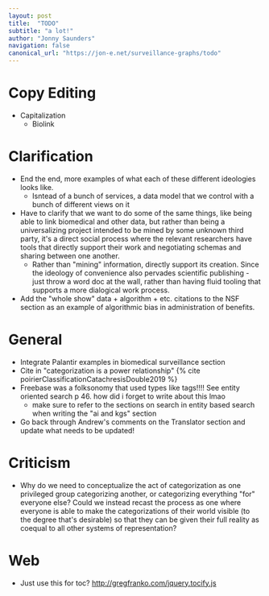 ```yaml
---
layout: post
title:  "TODO"
subtitle: "a lot!"
author: "Jonny Saunders"
navigation: false
canonical_url: "https://jon-e.net/surveillance-graphs/todo"
---
```



# Copy Editing

- Capitalization
	- Biolink

# Clarification

- End the end, more examples of what each of these different ideologies looks like.
	- Isntead of a bunch of services, a data model that we control with a bunch of different views on it
- Have to clarify that we want to do some of the same things, like being able to link biomedical and other data, but rather than being a universalizing project intended to be mined by some unknown third party, it's a direct social process where the relevant researchers have tools that directly support their work and negotiating schemas and sharing between one another. 
	- Rather than "mining" information, directly support its creation. Since the ideology of convenience also pervades scientific publishing - just throw a word doc at the wall, rather than having fluid tooling that supports a more dialogical work process.
- Add the "whole show" data + algorithm + etc. citations to the NSF section as an example of algorithmic bias in administration of benefits. 

# General

- Integrate Palantir examples in biomedical surveillance section
- Cite in "categorization is a power relationship" {% cite poirierClassificationCatachresisDouble2019 %}
- Freebase was a folksonomy that used types like tags!!!! See entity oriented search p 46. how did i forget to write about this lmao
	- make sure to refer to the sections on search in entity based search when writing the "ai and kgs" section
- Go back through Andrew's comments on the Translator section and update what needs to be updated!

# Criticism

- Why do we need to conceptualize the act of categorization as one privileged group categorizing another, or categorizing everything "for" everyone else? Could we instead recast the process as one where everyone is able to make the categorizations of their world visible (to the degree that's desirable) so that they can be given their full reality as coequal to all other systems of representation?


# Web 

- Just use this for toc? http://gregfranko.com/jquery.tocify.js